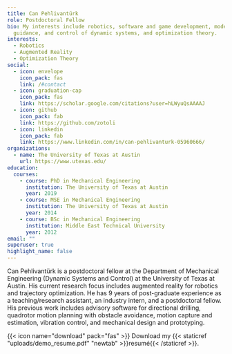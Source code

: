 ```yaml
---
title: Can Pehlivantürk
role: Postdoctoral Fellow
bio: My interests include robotics, software and game development, modelling,
  guidance, and control of dynamic systems, and optimization theory.
interests:
  - Robotics
  - Augmented Reality
  - Optimization Theory
social:
  - icon: envelope
    icon_pack: fas
    link: /#contact
  - icon: graduation-cap
    icon_pack: fas
    link: https://scholar.google.com/citations?user=hLWyuQsAAAAJ
  - icon: github
    icon_pack: fab
    link: https://github.com/zotoli
  - icon: linkedin
    icon_pack: fab
    link: https://www.linkedin.com/in/can-pehlivanturk-05960666/
organizations:
  - name: The University of Texas at Austin
    url: https://www.utexas.edu/
education:
  courses:
    - course: PhD in Mechanical Engineering
      institution: The University of Texas at Austin
      year: 2019
    - course: MSE in Mechanical Engineering
      institution: The University of Texas at Austin
      year: 2014
    - course: BSc in Mechanical Engineering
      institution: Middle East Technical University
      year: 2012
email: ""
superuser: true
highlight_name: false
---
```

Can Pehlivantürk is a postdoctoral fellow at the Department of Mechanical Engineering (Dynamic Systems and Control) at the University of Texas at Austin. His current research focus includes augmented reality for robotics and trajectory optimization. He has 9 years of post-graduate experience as a teaching/research assistant, an industry intern, and a postdoctoral fellow. His previous work includes advisory software for directional drilling, quadrotor motion planning with obstacle avoidance, motion capture and estimation, vibration control, and mechanical design and prototyping.

{{< icon name="download" pack="fas" >}} Download my {{< staticref "uploads/demo_resume.pdf" "newtab" >}}resumé{{< /staticref >}}.